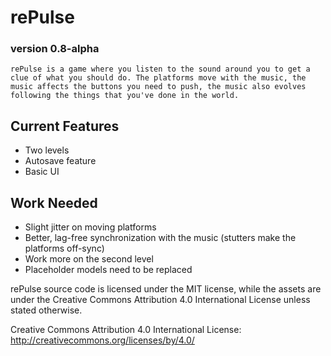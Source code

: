 # rePulse
### version 0.8-alpha

	rePulse is a game where you listen to the sound around you to get a clue of what you should do. The platforms move with the music, the music affects the buttons you need to push, the music also evolves following the things that you've done in the world.

## Current Features

- Two levels
- Autosave feature
- Basic UI

## Work Needed

- Slight jitter on moving platforms
- Better, lag-free synchronization with the music (stutters make the platforms off-sync)
- Work more on the second level
- Placeholder models need to be replaced


rePulse source code is licensed under the MIT license, while the assets are under the Creative Commons Attribution 4.0 International License unless stated otherwise.

Creative Commons Attribution 4.0 International License:
http://creativecommons.org/licenses/by/4.0/
